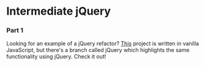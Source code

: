 # Intermediate jQuery

### Part 1

Looking for an example of a jQuery refactor? [This](https://github.com/rithmschool/guess_the_password) project is written in vanilla JavaScript, but there's a branch called jQuery which highlights the same functionality using jQuery. Check it out!